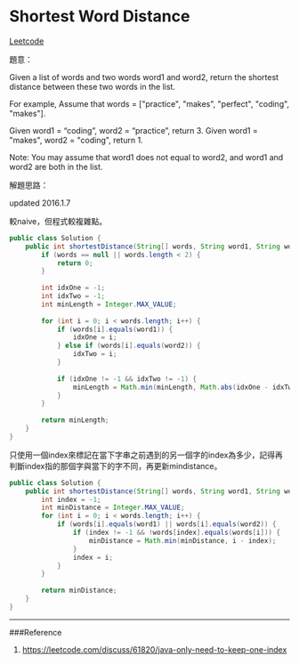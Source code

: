 # Shortest Word Distance

[Leetcode](https://leetcode.com/problems/shortest-word-distance/)


題意：

Given a list of words and two words word1 and word2, return the shortest distance between these two words in the list.

For example,
Assume that words = ["practice", "makes", "perfect", "coding", "makes"].

Given word1 = “coding”, word2 = “practice”, return 3.
Given word1 = "makes", word2 = "coding", return 1.

Note:
You may assume that word1 does not equal to word2, and word1 and word2 are both in the list.


解題思路：

updated 2016.1.7

較naive，但程式較複雜點。

```java
public class Solution {
    public int shortestDistance(String[] words, String word1, String word2) {
        if (words == null || words.length < 2) {
            return 0;
        }
        
        int idxOne = -1;
        int idxTwo = -1;
        int minLength = Integer.MAX_VALUE;
        
        for (int i = 0; i < words.length; i++) {
            if (words[i].equals(word1)) {
                idxOne = i;
            } else if (words[i].equals(word2)) {
                idxTwo = i;
            }
            
            if (idxOne != -1 && idxTwo != -1) {
                minLength = Math.min(minLength, Math.abs(idxOne - idxTwo));
            }
        }
        
        return minLength;
    }
}
```


只使用一個index來標記在當下字串之前遇到的另一個字的index為多少，記得再判斷index指的那個字與當下的字不同，再更新mindistance。
```java
public class Solution {
    public int shortestDistance(String[] words, String word1, String word2) {
        int index = -1;
        int minDistance = Integer.MAX_VALUE;
        for (int i = 0; i < words.length; i++) {
            if (words[i].equals(word1) || words[i].equals(word2)) {
                if (index != -1 && !words[index].equals(words[i])) {
                    minDistance = Math.min(minDistance, i - index);
                } 
                index = i;
            }
        }
        
        return minDistance;
    }
}
```

---
###Reference
1. https://leetcode.com/discuss/61820/java-only-need-to-keep-one-index